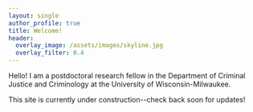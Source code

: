 ```yaml
---
layout: single
author_profile: true
title: Welcome!
header:
  overlay_image: /assets/images/skyline.jpg
  overlay_filter: 0.4
---	
```

Hello! I am a postdoctoral research fellow in the Department of Criminal Justice and Criminology at the University of Wisconsin-Milwaukee. 
  
This site is currently under construction--check back soon for updates!

